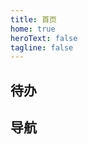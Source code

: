 ```yaml
---
title: 首页
home: true
heroText: false
tagline: false
---
```


## 待办

## 导航

<HomeView></HomeView>

<script lang="ts" setup>
import HomeView from '@/components/HomeView.vue'
</script>
